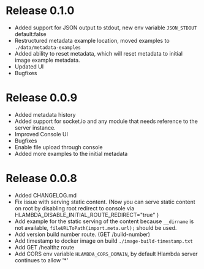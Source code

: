 # Release 0.1.0

- Added support for JSON output to stdout, new env variable `JSON_STDOUT` default:false
- Restructured metadata example location, moved examples to `./data/metadata-examples`
- Added ability to reset metadata, which will reset metadata to initial image example metadata.
- Updated UI
- Bugfixes

# Release 0.0.9

- Added metadata history
- Added support for socket.io and any module that needs reference to the server instance.
- Improved Console UI
- Bugfixes
- Enable file upload through console
- Added more examples to the initial metadata

# Release 0.0.8

- Added CHANGELOG.md
- Fix issue with serving static content. (Now you can serve static content on root by disabling root redirect to console via HLAMBDA_DISABLE_INITIAL_ROUTE_REDIRECT="true" )
- Add example for the static serving of the content because `__dirname` is not available, `fileURLToPath(import.meta.url);` should be used.
- Add version build number route. (GET /build-number)
- Add timestamp to docker image on build `./image-build-timestamp.txt`
- Add GET /healthz route
- Add CORS env variable `HLAMBDA_CORS_DOMAIN`, by default Hlambda server continues to allow '\*'
